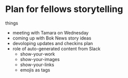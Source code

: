 # Plan for fellows storytelling


things
* meeting with Tamara on Wednesday
* coming up with Bok News story ideas
* devoloping updates and checkins plan
* role of auto-generated content from Slack
    * show-your-work
    * show-your-images
    * show-your-links
    * emojis as tags